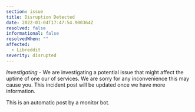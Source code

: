 ```yaml
---
section: issue
title: Disruption Detected
date: 2022-01-04T17:47:54.900364Z
resolved: false
informational: false
resolvedWhen: ""
affected:
  - Libreddit
severity: disrupted
---
```

*Investigating* - We are investigating a potential issue that might affect the uptime of one our of services. We are sorry for any inconvenience this may cause you. This incident post will be updated once we have more information.

This is an automatic post by a monitor bot.
        